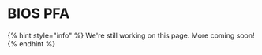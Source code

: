 # BIOS PFA

{% hint style="info" %}
We're still working on this page. More coming soon!
{% endhint %}
